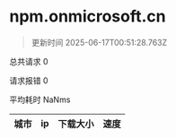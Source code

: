 
  # npm.onmicrosoft.cn

  > 更新时间 2025-06-17T00:51:28.763Z
  
  总共请求 0

  请求报错 0

  平均耗时 NaNms

|城市|ip|下载大小|速度|
|-----|----------|---|---|

  